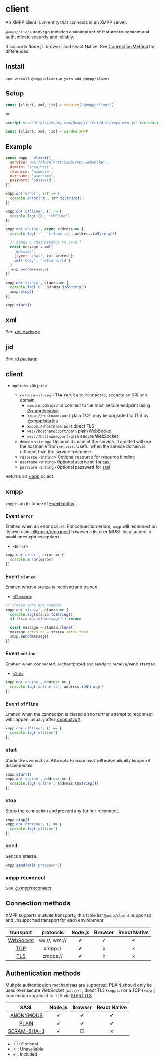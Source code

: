 # client

An XMPP client is an entity that connects to an XMPP server.

`@xmpp/client` package includes a minimal set of features to connect and authenticate securely and reliably.

It supports Node.js, browser and React Native. See [Connection Method](#connection-methods) for differences.

## Install

`npm install @xmpp/client` or `yarn add @xmpp/client`

## Setup

```js
const {client, xml, jid} = require('@xmpp/client')
```

or

```html
<script src="https://unpkg.com/@xmpp/client/dist/xmpp.min.js" crossorigin></script>
```

```js
const {client, xml, jid} = window.XMPP
```

## Example

```js
const xmpp = client({
  service: 'ws://localhost:5280/xmpp-websocket',
  domain: 'localhost',
  resource: 'example',
  username: 'username',
  password: 'password',
})

xmpp.on('error', err => {
  console.error('❌', err.toString())
})

xmpp.on('offline', () => {
  console.log('🛈', 'offline')
})

xmpp.on('online', async address => {
  console.log('🗸', 'online as', address.toString())

  // Sends a chat message to itself
  const message = xml(
    'message',
    {type: 'chat', to: address},
    xml('body', 'hello world')
  )
  xmpp.send(message)
})

xmpp.on('stanza', stanza => {
  console.log('⮈', stanza.toString())
  xmpp.stop()
})

xmpp.start()
```

## xml

See [xml package](/packages/xml)

## jid

See [jid package](/packages/jid)

## client

- `options` <`Object`>

  - `service` `<string>` The service to connect to, accepts an URI or a domain.
    - `domain` lookup and connect to the most secure endpoint using [@xmpp/resolve](/packages/resolve)
    - `xmpp://hostname:port` plain TCP, may be upgraded to TLS by [@xmpp/starttls](/packages/starttls)
    - `xmpps://hostname:port` direct TLS
    - `ws://hostname:port/path` plain WebSocket
    - `wss://hostname:port/path` secure WebSocket
  - `domain` `<string>` Optional domain of the service, if omitted will use the hostname from `service`. Useful when the service domain is different than the service hostname.
  - `resource` `<string`> Optional resource for [resource binding](/packages/resource-binding)
  - `username` `<string>` Optional username for [sasl](/packages/sasl)
  - `password` `<string>` Optional password for [sasl](/packages/sasl)

Returns an [xmpp](#xmpp) object.

## xmpp

`xmpp` is an instance of [EventEmitter](https://nodejs.org/api/events.html).

### Event `error`

Emitted when an error occurs. For connection errors, `xmpp` will reconnect on its own using [@xmpp/reconnect](/packages/reconnect) however a listener MUST be attached to avoid uncaught exceptions.

- `<Error>`

```js
xmpp.on('error', error => {
  console.error(error)
})
```

### Event `stanza`

Emitted when a stanza is received and parsed.

- [`<Element>`](/packages/xml)

```js
// Simple echo bot example
xmpp.on('stanza', stanza => {
  console.log(stanza.toString())
  if (!stanza.is('message')) return

  const message = stanza.clone()
  message.attrs.to = stanza.attrs.from
  xmpp.send(message)
})
```

### Event `online`

Emitted when connected, authenticated and ready to receive/send stanzas.

- [`<Jid>`](/packages/jid)

```js
xmpp.on('online', address => {
  console.log('online as', address.toString())
})
```

### Event `offline`

Emitted when the connection is closed an no further attempt to reconnect will happen, usually after [xmpp.stop()](#xmpp.stop).

```js
xmpp.on('offline', () => {
  console.log('offline')
})
```

### start

Starts the connection. Attempts to reconnect will automatically happen if disconnected.

```js
xmpp.start()
xmpp.on('online', address => {
  console.log('online', address.toString())
})
```

### stop

Stops the connection and prevent any further reconnect.

```js
xmpp.stop()
xmpp.on('offline', () => {
  console.log('offline')
})
```

### send

Sends a stanza.

```js
xmpp.send(xml('presence'))
```

### xmpp.reconnect

See [@xmpp/reconnect](/packages/reconnect).

## Connection methods

XMPP supports multiple transports, this table list `@xmpp/client` supported and unsupported transport for each environment.

|            transport             |   protocols   | Node.js | Browser | React Native |
| :------------------------------: | :-----------: | :-----: | :-----: | :----------: |
| [WebSocket](/packages/websocket) | ws://, wss:// |    ✔    |    ✔    |      ✔       |
|       [TCP](/packages/tcp)       |    xmpp://    |    ✔    |    ✗    |      ✗       |
|       [TLS](/packages/tls)       |   xmpps://    |    ✔    |    ✗    |      ✗       |

## Authentication methods

Multiple authentication mechanisms are supported.
PLAIN should only be used over secure WebSocket (`wss://)`, direct TLS (`xmpps:`) or a TCP (`xmpp:`) connection upgraded to TLS via [STARTTLS](/starttls)

|                   SASL                    | Node.js | Browser | React Native |
| :---------------------------------------: | :-----: | :-----: | :----------: |
|   [ANONYMOUS](/packages/sasl-anonymous)   |    ✔    |    ✔    |      ✔       |
|       [PLAIN](/packages/sasl-plain)       |    ✔    |    ✔    |      ✔       |
| [SCRAM-SHA-1](/packages/sasl-scram-sha-1) |    ✔    |    ☐    |      ✗       |

- ☐ : Optional
- ✗ : Unavailable
- ✔ : Included
